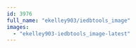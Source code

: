 ```yaml
---
id: 3976
full_name: "ekelley903/iedbtools_image"
images: 
  - "ekelley903-iedbtools_image-latest"
---
```

